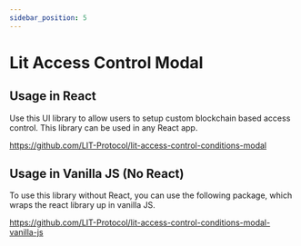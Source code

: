 ```yaml
---
sidebar_position: 5
---
```


# Lit Access Control Modal

## Usage in React

Use this UI library to allow users to setup custom blockchain based access control. This library can be used in any React app.

https://github.com/LIT-Protocol/lit-access-control-conditions-modal

## Usage in Vanilla JS (No React)

To use this library without React, you can use the following package, which wraps the react library up in vanilla JS.

https://github.com/LIT-Protocol/lit-access-control-conditions-modal-vanilla-js
